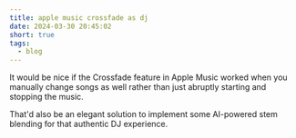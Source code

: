 ```yaml
---
title: apple music crossfade as dj
date: 2024-03-30 20:45:02
short: true
tags:
  - blog
---
```


It would be nice if the Crossfade feature in Apple Music worked when you manually change songs as well rather than just abruptly starting and stopping the music.

That'd also be an elegant solution to implement some AI-powered stem blending for that authentic DJ experience.
